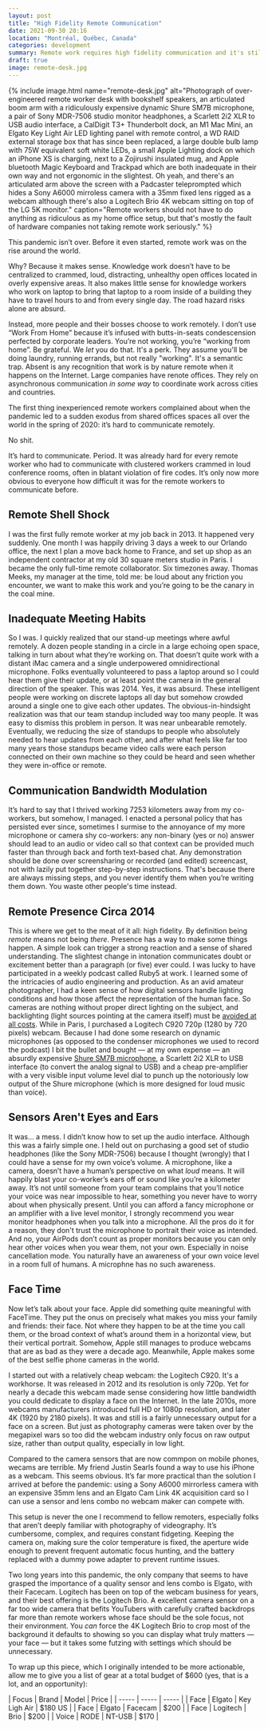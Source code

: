 ```yaml
---
layout: post
title: "High Fidelity Remote Communication"
date: 2021-09-30 20:16
location: "Montréal, Québec, Canada"
categories: development
summary: Remote work requires high fidelity communication and it's still not easy to achieve.
draft: true
image: remote-desk.jpg
---
```


{% include image.html
name="remote-desk.jpg"
alt="Photograph of over-engineered remote worker desk with bookshelf speakers, an articulated boom arm with a ridiculously expensive dynamic Shure SM7B microphone, a pair of Sony MDR-7506 studio monitor headphones, a Scarlett 2i2 XLR to USB audio interface, a CalDigit T3+ Thunderbolt dock, an M1 Mac Mini, an Elgato Key Light Air LED lighting panel with remote control, a WD RAID external storage box that has since been replaced, a large double bulb lamp with 75W equivalent soft white LEDs, a small Apple Lighting dock on which an iPhone XS is charging, next to a Zojirushi insulated mug, and Apple bluetooth Magic Keyboard and Trackpad which are both inadequate in their own way and not ergonomic in the slightest. Oh yeah, and there's an articulated arm above the screen with a Padcaster teleprompted which hides a Sony A6000 mirroless camera with a 35mm fixed lens rigged as a webcam although there's also a Logitech Brio 4K webcam sitting on top of the LG 5K monitor."
caption="Remote workers should not have to do anything as ridiculous as my home office setup, but that's mostly the fault of hardware companies not taking remote work seriously." %}

This pandemic isn’t over. Before it even started, remote work was on the rise around the world. 

Why? Because it makes sense. Knowledge work doesn’t have to be centralized to crammed, loud, distracting, unhealthy open offices located in overly expensive areas. It also makes little sense for knowledge workers who work on laptop to bring that laptop to a room inside of a building they have to travel hours to and from every single day. The road hazard risks alone are absurd. 

Instead, more people and their bosses choose to work remotely. I don’t use “Work From Home”  because it’s infused with butts-in-seats condescension perfected by corporate leaders. You’re not working, you’re “working from home”. Be grateful. We *let* you do that. It's a perk. They assume you'll be doing laundry, running errands, but not really "working". It's a semantic trap. Absent is any recognition that work is by nature remote when it happens on the Internet. Large companies have renote offices. They rely on asynchronous communication *in some way* to coordinate work across cities and countries.   

The first thing inexperienced remote workers complained about when the pandemic led to a sudden exodus from shared offices spaces all over the world in the spring of 2020: it’s hard to communicate remotely. 

No shit.

It’s hard to communicate. Period. It was already hard for every remote worker who had to communicate with clustered workers crammed in loud conference rooms, often in blatant violation of fire codes. It’s only now more obvious to everyone how difficult it was for the remote workers to communicate before. 

## Remote Shell Shock

I was the first fully remote worker at my job back in 2013. It happened very suddenly. One month I was happily driving 3 days a week to our Orlando office, the next I plan a move back home to France, and set up shop as an independent contractor at my old 30 square meters studio in Paris. I became the only full-time remote collaborator. Six timezones away. Thomas Meeks, my manager at the time, told me: be loud about any friction you encounter, we want to make this work and you’re going to be the canary in the coal mine. 

## Inadequate Meeting Habits

So I was. I quickly realized that our stand-up meetings where awful remotely. A dozen people standing in a circle in a large echoing open space, talking in turn about what they’re working on. That doesn’t quite work with a distant iMac camera and a single underpowered omnidirectional microphone. Folks eventually volunteered to pass a laptop around so I could hear them give their update, or at least point the camera in the general direction of the speaker. This was 2014. Yes, it was absurd. These intelligent people were working on discrete laptops all day but somehow crowded around a single one to give each other updates. The obvious-in-hindsight realization was that our team standup included way too many people. It was easy to dismiss this problem in person. It was near unbearable remotely. Eventually, we reducing the size of standups to people who absolutely needed to hear updates from each other, and after what feels like far too many years those standups became video calls were each person connected on their own machine so they could be heard and seen whether they were in-office or remote.  

## Communication Bandwidth Modulation

It’s hard to say that I thrived working 7253 kilometers away from my co-workers, but somehow, I managed. I enacted a personal policy that has persisted ever since, sometimes I surmise to the annoyance of my more microphone or camera shy co-workers: any non-binary (yes or no) answer should lead to an audio or video call so that context can be provided much faster than through back and forth text-based chat. Any demonstration should be done over screensharing or recorded (and edited) screencast, not with lazily put together step-by-step instructions. That's because there are always missing steps, and you never identify them when you’re writing them down. You waste other people's time instead.

## Remote Presence Circa 2014

This is where we get to the meat of it all: high fidelity. By definition being *remote* means not being *there*. Presence has a way to make some things happen. A simple look can trigger a strong reaction and a sense of shared understanding. The slightest change in intonation communicates doubt or excitement better than a paragraph (or five) ever could. I was lucky to have participated in a weekly podcast called Ruby5 at work. I learned some of the intricacies of audio engineering and production. As an avid amateur photographer, I had a keen sense of how digital sensors handle lighting conditions and how those affect the representation of the human face. So cameras are nothing without proper direct lighting on the subject, and backlighting (light sources pointing at the camera itself) must be [avoided at all costs][1]. While in Paris, I purchased a Logitech C920 720p (1280 by 720 pixels) webcam. Because I had done some research on dynamic microphones (as opposed to the condenser microphones we used to record the podcast) I bit the bullet and bought — at my own expense — an absurdly expensive [Shure SM7B microphone][2], a Scarlett 2i2 XLR to USB interface (to convert the analog signal to USB) and a cheap pre-amplifier with a very visible input volume level dial to punch up the notoriously low output of the Shure microphone (which is more designed for loud music than voice). 

## Sensors Aren't Eyes and Ears 

It was… a mess. I didn’t know how to set up the audio interface. Although this was a fairly simple one. I held out on purchasing a good set of studio headphones (like the Sony MDR-7506) because I thought (wrongly) that I could have a sense for my own voice’s volume. A microphone, like a camera, doesn’t have a human’s perspective on what *loud* means. It will happily blast your co-worker’s ears off or sound like you’re a kilometer away. It’s not until someone from your team complains that you’ll notice your voice was near impossible to hear, something you never have to worry about when physically present. Until you can afford a fancy microphone or an amplifier with a live level monitor, I strongly recommend you wear monitor headphones when you talk into a microphone. All the pros do it for a reason, they don't trust the microphone to portrait their voice as intended. And no, your AirPods don’t count as proper monitors because you can only hear other voices when you wear them, not your own. Especially in noise cancellation mode. You naturally have an awareness of your own voice level in a room full of humans. A microphne has no such awareness. 

## Face Time

Now let’s talk about your face. Apple did something quite meaningful with FaceTime. They put the onus on precisely what makes you miss your family and friends: their face. Not where they happen to be at the time you call them, or the broad context of what’s around them in a horizontal view, but their vertical portrait. Somehow, Apple still manages to produce webcams that are as bad as they were a decade ago. Meanwhile, Apple makes some of the best selfie phone cameras in the world. 

I started out with a relatively cheap webcam: the Logitech C920. It's a workhorse. It was released in 2012 and its resolution is only 720p. Yet for nearly a decade this webcam made sense considering how little bandwidth you could dedicate to display a face on the Internet. In the late 2010s, more webcams manufacturers introduced full HD or 1080p resolution, and later 4K (1920 by 2180 pixels). It was and still is a fairly unnecessary output for a face on a screen. But just as photography cameras were taken over by the megapixel wars so too did the webcam industry only focus on raw output size, rather than output quality, especially in low light. 

Compared to the camera sensors that are now commpon on mobile phones, wecams are terrible. My friend Justin Searls found a way to use his iPhone as a webcam. This seems obvious. It’s far more practical than the solution I arrived at before the pandemic: using a Sony A6000 mirrorless camera with an expensive 35mm lens and an Elgato Cam Link 4K acquisition card so I can use a sensor and lens combo no webcam maker can compete with. 

This setup is never the one I recommend to fellow remoters, especially folks that aren’t deeply familiar with photography of videography. It’s cumbersome, complex, and requires constant fidgeting. Keeping the camera on, making sure the color temperature is fixed, the aperture wide enough to prevent frequent automatic focus hunting, and the battery replaced with a dummy powe adapter to prevent runtime issues. 

Two long years into this pandemic, the only company that seems to have grasped the importance of a quality sensor and lens combo is Elgato, with their Facecam. Logitech has been on top of the webcam business for years, and their best offering is the Logitech Brio. A excellent camera sensor on a far too wide camera that befits YouTubers with carefully crafted backdrops far more than remote workers whose face should be the sole focus, not their environment. You *can* force the 4K Logitech Brio to crop most of the background it defaults to showing so you can display what truly matters — your face — but it takes some futzing with settings which should be unnecessary.

To wrap up this piece, which I originally intended to be more actionable, allow me to give you a list of gear at a total budget of $600 (yes, that is a lot, and an opportunity):

| Focus | Brand | Model | Price |
| ----- | ----- | ----- |
| Face | Elgato | Key Ligh Air | $180 US |
| Face | Elgato | Facecam | $200 | 
| Face | Logitech | Brio | $200 |
| Voice | RODE | NT-USB | $170 |     

[1]: https://olivierlacan.com/posts/in-sight/
[2]: https://olivierlacan.com/posts/loud-and-clear/#dynamic-cardioid-microphones